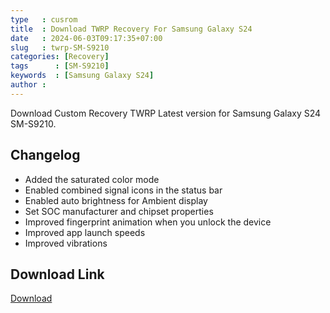 ```yaml
---
type   : cusrom
title  : Download TWRP Recovery For Samsung Galaxy S24
date   : 2024-06-03T09:17:35+07:00
slug   : twrp-SM-S9210
categories: [Recovery]
tags      : [SM-S9210]
keywords  : [Samsung Galaxy S24]
author :
---
```


Download Custom Recovery TWRP Latest version for Samsung Galaxy S24 SM-S9210.

## Changelog
- Added the saturated color mode
- Enabled combined signal icons in the status bar
- Enabled auto brightness for Ambient display
- Set SOC manufacturer and chipset properties
- Improved fingerprint animation when you unlock the device
- Improved app launch speeds
- Improved vibrations

## Download Link
[Download](/)

